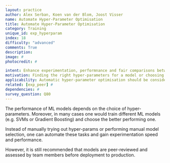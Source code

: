 ```yaml
---
layout: practice
author: Alex Serban, Koen van der Blom, Joost Visser
name: Automate Hyper-Parameter Optimisation
title: Automate Hyper-Parameter Optimisation
category: Training
unique_id: exp_hyperparam
index: 18
difficulty: "advanced"
comments: True
description:
image: #
photocredit: #

intent: Enhance experimentation, performnance and fair comparisons between algorithms, by automating hyper-parameter search and model selection. #
motivation: Finding the right hyper-parameters for a model or choosing between different ML models can be a daunting task. Automated methods to perform these activities are now available, with great 'off the shelf' tool support.  #
applicability: Automatic hyper-parameter optimisation should be considered in any ML application.
related: [exp_peer] #
dependencies: #
survey_question: Q80
---
```


The performance of ML models depends on the choice of hyper-parameters.
Moreover, in many cases one would train different ML models (e.g. SVMs or Gradient Boosting) and choose the better performing one.

Instead of manually trying out hyper-params or performing manual model selection, one can automate these tasks and gain experimentation speed and performance.

However, it is still recommended that models are peer-reviewed and assessed by team members before deployment to production.